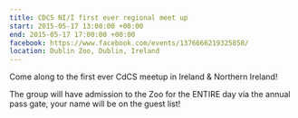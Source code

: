 ```yaml
---
title: CDCS NI/I first ever regional meet up
start: 2015-05-17 13:00:00 +00:00
end: 2015-05-17 17:00:00 +00:00
facebook: https://www.facebook.com/events/1376666219325858/
location: Dublin Zoo, Dublin, Ireland
---
```

Come along to the first ever CdCS meetup in Ireland & Northern Ireland!

The group will have admission to the Zoo for the ENTIRE day via the annual pass gate, your name will be on the guest list!